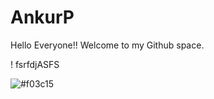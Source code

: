 # AnkurP

Hello Everyone!!
Welcome to my Github space.


! fsrfdjASFS

![#f03c15](https://via.placeholder.com/15/f03c15/000000?text=+) 
